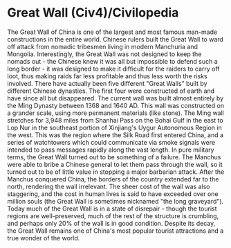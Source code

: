 # Great Wall (Civ4)/Civilopedia

The Great Wall of China is one of the largest and most famous man-made constructions in the entire world. Chinese rulers built the Great Wall to ward off attack from nomadic tribesmen living in modern Manchuria and Mongolia. Interestingly, the Great Wall was not designed to keep the nomads out - the Chinese knew it was all but impossible to defend such a long border - it was designed to make it difficult for the raiders to carry off loot, thus making raids far less profitable and thus less worth the risks involved.
There have actually been five different "Great Walls" built by different Chinese dynasties. The first four were constructed of earth and have since all but disappeared. The current wall was built almost entirely by the Ming Dynasty between 1368 and 1640 AD. This wall was constructed on a grander scale, using more permanent materials (like stone). The Ming wall stretches for 3,948 miles from Shanhai Pass on the Bohai Gulf in the east to Lop Nur in the southeast portion of Xinjiang's Uygur Autonomous Region in the west. This was the region where the Silk Road first entered China, and a series of watchtowers which could communicate via smoke signals were intended to pass messages rapidly along the vast length.
In pure military terms, the Great Wall turned out to be something of a failure. The Manchus were able to bribe a Chinese general to let them pass through the wall, so it turned out to be of little value in stopping a major barbarian attack. After the Manchus conquered China, the borders of the country extended far to the north, rendering the wall irrelevant. The sheer cost of the wall was also staggering, and the cost in human lives is said to have exceeded over one million souls (the Great Wall is sometimes nicknamed "the long graveyard").
Today much of the Great Wall is in a state of disrepair - though the tourist regions are well-preserved, much of the rest of the structure is crumbling, and perhaps only 20% of the wall is in good condition. Despite its decay, the Great Wall remains one of China's most popular tourist attractions and a true wonder of the world.